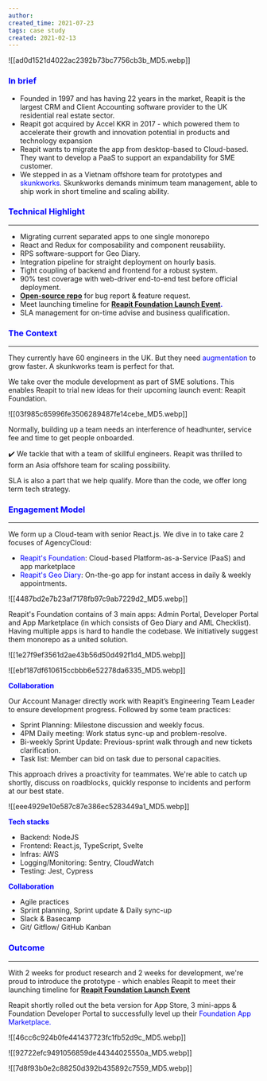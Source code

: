 ```yaml
---
author: 
created_time: 2021-07-23
tags: case study
created: 2021-02-13
---
```


![[ad0d1521d4022ac2392b73bc7756cb3b_MD5.webp]]

### <span style='color:blue'>In brief</span>

* Founded in 1997 and has having 22 years in the market, Reapit is the largest CRM and Client Accounting software provider to the UK residential real estate sector.
* Reapit got acquired by Accel KKR in 2017 - which powered them to accelerate their growth and innovation potential in products and technology expansion
* Reapit wants to migrate the app from desktop-based to Cloud-based. They want to develop a PaaS to support an expandability for SME customer. 
* We stepped in as a Vietnam offshore team for prototypes and <span style='color:blue'>skunkworks</span>. Skunkworks demands minimum team management, able to ship work in short timeline and scaling ability. 

### <span style='color:blue'>Technical Highlight</span>

---

* Migrating current separated apps to one single monorepo
* React and Redux for composability and component reusability.
* RPS software-support for Geo Diary.
* Integration pipeline for straight deployment on hourly basis.
* Tight coupling of backend and frontend for a robust system.
* 90% test coverage with web-driver end-to-end test before official deployment.
* <span style='color:blue'>**[Open-source repo](https://github.com/reapit/foundations)**</span> for bug report & feature request.
* Meet launching timeline for <span style='color:blue'>**[Reapit Foundation Launch Event](https://www.youtube.com/watch?v=y-Fhlg2jrYo)**</span><span style='color:blue'>**.**</span>
* SLA management for on-time advise and business qualification.

### <span style='color:blue'>The Context</span>

---

<!-- column_list 34b17bf5-1656-402e-be28-23bf79e0b707 -->

<!-- column af0efef7-60b1-44cb-b5f7-b7719f90a459 -->

They currently have 60 engineers in the UK. But they need <span style='color:blue'>augmentation</span> to grow faster. A skunkworks team is perfect for that. 

We take over the module development as part of SME solutions. This enables Reapit to trial new ideas for their upcoming launch event: Reapit Foundation. 

<!-- column 3ed6aadf-7451-49f0-8fcb-f33e0687404b -->

![[03f985c65996fe3506289487fe14cebe_MD5.webp]]

Normally, building up a team needs an interference of headhunter, service fee and time to get people onboarded. 


✔️ We tackle that with a team of skillful engineers. Reapit was thrilled to form an Asia offshore team for scaling possibility.

SLA is also a part that we help qualify. More than the code, we offer long term tech strategy.


### <span style='color:blue'>Engagement Model</span>

---

<!-- column_list 1e2eb4d5-1292-46d8-bf64-8c95e5b07c5e -->

<!-- column e91e310f-6630-4de2-86c6-6d1f90034244 -->

We form up a Cloud-team with senior React.js. We dive in to take care 2 focuses of AgencyCloud:

* <span style='color:blue'>Reapit's Foundation</span>: Cloud-based Platform-as-a-Service (PaaS) and app marketplace
* <span style='color:blue'>Reapit's Geo Diary</span>: On-the-go app for instant access in daily & weekly appointments.

<!-- column eea62e12-5ee4-4a96-b24f-81ca398c718c -->

![[4487bd2e7b23af7178fb97c9ab7229d2_MD5.webp]]

Reapit's Foundation contains of 3 main apps: Admin Portal, Developer Portal and App Marketplace (in which consists of Geo Diary and AML Checklist). Having multiple apps is hard to handle the codebase. We initiatively suggest them monorepo as a united solution. 

<!-- column_list 1afa4f7a-0c19-46ba-b1f4-27b29c71945f -->

<!-- column 7a8bbabb-6dc5-40ac-90ff-d63f40b8e6de -->

![[1e27f9ef3561d2ae43b56d50d492f1d4_MD5.webp]]

<!-- column a0b983fc-ce94-4fda-868b-e8782d79634e -->

![[ebf187df610615ccbbb6e52278da6335_MD5.webp]]


<span style='color:blue'>**Collaboration**</span>

Our Account Manager directly work with Reapit’s Engineering Team Leader to ensure development progress. Followed by some team practices:

<!-- column_list 8a493ae0-d472-4083-8421-2f08be9aa3ea -->

<!-- column 3aef6575-4feb-48f6-8dde-02a5569d079c -->

* Sprint Planning: Milestone discussion and weekly focus.
* 4PM Daily meeting: Work status sync-up and problem-resolve.
* Bi-weekly Sprint Update: Previous-sprint walk through and new tickets clarification.
* Task list: Member can bid on task due to personal capacities. 

This approach drives a proactivity for teammates. We're able to catch up shortly, discuss on roadblocks, quickly response to incidents and perform at our best state.

<!-- column 69391fa1-a564-4a68-9e90-071e636e9f2f -->

![[eee4929e10e587c87e386ec5283449a1_MD5.webp]]


<!-- column_list f32dc027-3fa1-4a96-ae14-2429fc904257 -->

<!-- column 251737f1-b738-4690-8594-e212368855bc -->

<span style='color:blue'>**Tech stacks**</span>

* Backend: NodeJS
* Frontend: React.js, TypeScript, Svelte
* Infras: AWS
* Logging/Monitoring: Sentry, CloudWatch
* Testing: Jest, Cypress

<!-- column d4ec06f9-88d2-47b1-816c-c04e502217fe -->

<span style='color:blue'>**Collaboration**</span>

* Agile practices
* Sprint planning, Sprint update & Daily sync-up
* Slack & Basecamp
* Git/ Gitflow/ GitHub Kanban

### <span style='color:blue'>Outcome</span>

---

<!-- column_list 05ac6565-03d1-4dc1-b323-32f293a947c0 -->

<!-- column d47c0958-f804-481f-b8f9-e6a69f5e165a -->

With 2 weeks for product research and 2 weeks for development, we're proud to introduce the prototype - which enables Reapit to meet their launching timeline for <span style='color:blue'>**[Reapit Foundation Launch Event](https://www.youtube.com/watch?v=y-Fhlg2jrYo)**</span>

Reapit shortly rolled out the beta version for App Store, 3 mini-apps & Foundation Developer Portal to successfully level up their <span style='color:blue'>Foundation App Marketplace.</span>

<!-- column 72d85cf2-510e-43e7-bcc0-1d6a086ed970 -->

![[46cc6c924b0fe441437723fc1fb52d9c_MD5.webp]]

<!-- column_list fc02f33a-75ec-48fe-bd22-e051c86761f8 -->

<!-- column 5b72a346-9b77-4121-a33f-77dd929ba93f -->

![[92722efc9491056859de44344025550a_MD5.webp]]

<!-- column b7e45e8c-8966-428d-a822-d459f6f11a28 -->

![[7d8f93b0e2c88250d392b435892c7559_MD5.webp]]

